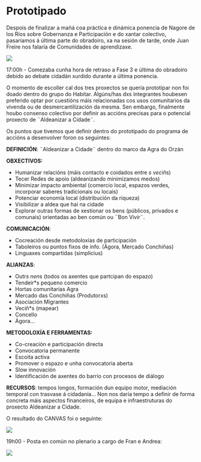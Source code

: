 # Prototipado
Despois de finalizar a mañá coa práctica e dinámica ponencia de Nagore de los Ríos sobre Gobernanza e Participación e do xantar colectivo, pasariamos á última parte do obradoiro, xa na sesión de tarde, onde Juan Freire nos falaría de Comunidades de aprendizaxe.

![](https://forxa.colab.coruna.gal/Co-Lab/obradoiro/raw/master/o_habitar/imaxes/canvas.jpg)


17:00h - Comezaba cunha hora de retraso a Fase 3 e última do obradoiro debido ao debate cidadán xurdido durante a última ponencia.

O momento de escoller cal dos tres proxectos se quería prototipar non foi doado dentro do grupo do Habitar. Algúns/has dxs integrantes houbesen preferido optar por cuestións máis relacionadas cos usos comunitarios da vivenda ou de desmercantilización da mesma. Sen embargo, finalmente houbo consenso colectivo por definir as accións precisas para o potencial proxecto de ¨Aldeanizar a Cidade¨. 

Os puntos que tivemos que definir dentro do prototipado do programa de accións a desenvolver foron os seguintes:

**DEFINICIÓN**: ¨Aldeanizar a Cidade¨ dentro do marco da Agra do Orzán

**OBXECTIVOS:**

* Humanizar relacións (máis contacto e coidados entre *s veciñ*s)
* Tecer Redes de apoio (aldeanizando minimizamos medos)
* Minimizar impacto ambiental (comercio local, espazos verdes, incorporar saberes tradicionais ou locais)
* Potenciar economía local (distribución da riqueza)
* Visibilizar a aldea que hai na cidade
* Explorar outras formas de xestionar os bens (públicos, privados e comunais) orientadas ao ben común ou ¨Bon Vivir¨.

**COMUNICACIÓN**: 

* Cocreación desde metodoloxías de participación
* Taboleiros ou puntos fixos de info. (Ágora, Mercado Conchiñas)
* Linguaxes compartidas (simplicius)

**ALIANZAS**:

* Outr*s nen*s (todos os axentes que partcipan do espazo)
* Tendeir*s pequeno comercio
* Hortas comunitarias Agra
* Mercado das Conchiñas (Produtorxs)
* Asociación Migrantes
* Veciñ*s (mapear)
* Concello
*  Ágora...

**METODOLOXÍA E FERRAMENTAS:**

* Co-creación e participación directa
* Convocatoria permanente
* Escoita activa
* Promover o espazo e unha convocatoria aberta
* Slow innovación
* Identificación de axentes do barrio con procesos de diálogo

**RECURSOS**: tempos longos, formación dun equipo motor, mediación temporal con trasvase á cidadanía... 
Non nos daría tempo a definir de forma concreta máis aspectos financeiros, de equipa e infraestruturas do proxecto Aldeanizar a Cidade.

O resultado do CANVAS foi o seguinte:

![](https://forxa.colab.coruna.gal/Co-Lab/obradoiro/raw/master/o_habitar/imaxes/prototipado%2001.jpg)

19h00 - Posta en común no plenario a cargo de Fran e Andrea:

![](https://forxa.colab.coruna.gal/Co-Lab/obradoiro/raw/master/o_habitar/imaxes/IMG_3103.JPG)

